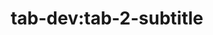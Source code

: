 ---
title: 'tab-dev:tab-2-subtitle'
pt: >-
    tab-dev:tab-2-subtitle
en: >-
    tab-dev:tab-2-subtitle
---